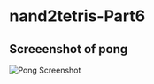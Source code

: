 # nand2tetris-Part6

## Screeenshot of pong
![Pong Screenshot](https://github.com/parulchauhann/nand2tetris-Part6/assets/144683454/09352a72-9071-4046-b7cd-807d7840142a)
